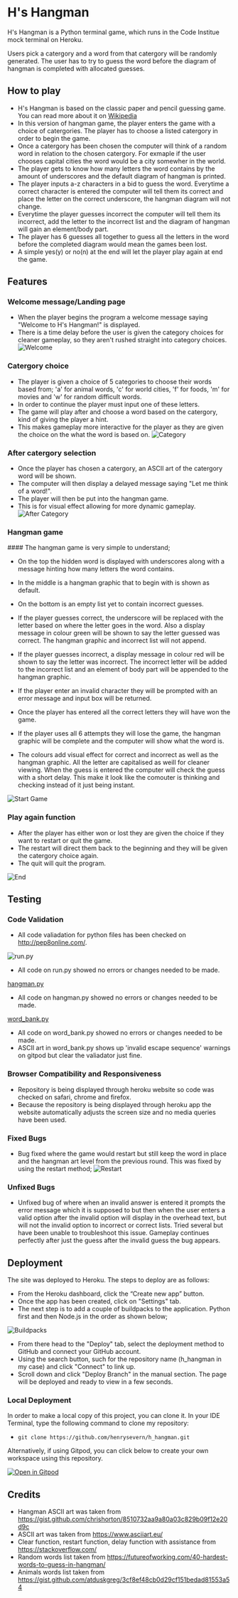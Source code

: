 # H's Hangman

H's Hangman is a Python terminal game, which runs in the Code Institue mock terminal on Heroku.

Users pick a catergory and a word from that catergory will be randomly generated. The user has to try to guess the word before the diagram of hangman is completed with allocated guesses.

## How to play 
- H's Hangman is based on the classic paper and pencil guessing game. You can read more about it on [Wikipedia](https://en.wikipedia.org/wiki/Hangman_(game))
- In this version of hangman game, the player enters the game with a choice of catergories. The player has to choose a listed catergory in order to begin the game.
- Once a catergory has been chosen the computer will think of a random word in relation to the chosen catergory. For exmaple if the user chooses capital cities the word would be a city somewher in the world.
- The player gets to know how many letters the word contains by the amount of underscores and the default diagram of hangman is printed.
- The player inputs a-z characters in a bid to guess the word. Everytime a correct character is entered the computer will tell them its correct and place the letter on the correct underscore, the hangman diagram will not change.
- Everytime the player guesses incorrect the computer will tell them its incorrect, add the letter to the incorrect list and the diagram of hangman will gain an element/body part.
- The player has 6 guesses all together to guess all the letters in the word before the completed diagram would mean the games been lost.
- A simple yes(y) or no(n) at the end will let the player play again at end the game.

## Features
### Welcome message/Landing page
- When the player begins the program a welcome message saying "Welcome to H's Hangman!" is displayed.
- There is a time delay before the user is given the category choices for cleaner gameplay, so they aren't rushed straight into category choices.
![Welcome](documentation/tests/welcome.png)

### Catergory choice 
- The player is given a choice of 5 categories to choose their words based from; 'a' for animal words, 'c' for world cities, 'f' for foods, 'm' for movies and 'w' for random difficult words.
- In order to continue the player must input one of these letters.
- The game will play after and choose a word based on the catergory, kind of giving the player a hint.
- This makes gameplay more interactive for the player as they are given the choice on the what the word is based on.
![Category](documentation/tests/category.png)


### After catergory selection
- Once the player has chosen a catergory, an ASCII art of the catergory word will be shown.
- The computer will then display a delayed message saying "Let me think of a word!".
- The player will then be put into the hangman game.
- This is for visual effect allowing for more dynamic gameplay. 
![After Category](documentation/tests/after.png)

### Hangman game
#### The hangman game is very simple to understand;
- On the top the hidden word is displayed with underscores along with a message hinting how many letters the word contains.
- In the middle is a hangman graphic that to begin with is shown as default.
- On the bottom is an empty list yet to contain incorrect guesses.

- If the player guesses correct, the underscore will be replaced with the letter based on where the letter goes in the word. Also a display message in colour green will be shown to say the letter guessed was correct. The hangman graphic and incorrect list will not append.
- If the player guesses incorrect, a display message in colour red will be shown to say the letter was incorrect. The incorrect letter will be added to the incorrect list and an element of body part will be appended to the hangman graphic. 
- If the player enter an invalid character they will be prompted with an error message and input box will be returned.

- Once the player has entered all the correct letters they will have won the game.
- If the player uses all 6 attempts they will lose the game, the hangman graphic will be complete and the computer will show what the word is.

- The colours add visual effect for correct and incorrect as well as the hangman graphic. All the letter are capitalised as weill for cleaner viewing. When the guess is entered the computer will check the guess with a short delay. This make it look like the comouter is thinking and checking instead of it just being instant.


![Start Game](documentation/tests/start-game.png)

### Play again function
- After the player has either won or lost they are given the choice if they want to restart or quit the game.
- The restart will direct them back to the beginning and they will be given the catergory choice again.
- The quit will quit the program.

![End](documentation/tests/end.png)


## Testing

### Code Validation
- All code valiadation for python files has been checked on http://pep8online.com/.

![run.py](documentation/testing/code-validation/run.png)

- All code on run.py showed no errors or changes needed to be made.

[hangman.py](documentation/testing/code-validation/hangman.png)

- All code on hangman.py showed no errors or changes needed to be made.

[word_bank.py](documentation/testing/code-validation/word_bank.png)

- All code on word_bank.py showed no errors or changes needed to be made.
- ASCII art in word_bank.py shows up 'invalid escape sequence' warnings on gitpod but clear the valiadator just fine.


### Browser Compatibility and Responsiveness

- Repository is being displayed through heroku website so code was checked on safari, chrome and firefox. 
- Because the repository is being displayed through heroku app the website automatically adjusts the screen size and no media queries have been used.

### Fixed Bugs
- Bug fixed where the game would restart but still keep the word in place and the hangman art level from the previous round. This was fixed by using the restart method;
![Restart](documentation/tests/restart.png)

### Unfixed Bugs

- Unfixed bug of where when an invalid answer is entered it prompts the error message which it is supposed to but then when the user enters a valid option after the invalid option will display in the overhead text, but will not the invalid option to incorrect or correct lists. Tried several but have been unable to troubleshoot this issue. Gameplay continues perfectly after just the guess after the invalid guess the bug appears.

## Deployment

The site was deployed to Heroku. The steps to deploy are as follows: 
  - From the Heroku dashboard, click the “Create new app” button.
  - Once the app has been created, click on "Settings" tab.
  - The next step is to add a couple of buildpacks to the application. Python first and then Node.js in the order as shown below;

  ![Buildpacks](documentation/tests/buildpacks.png)
  - From there head to the "Deploy" tab, select the deployment method to GitHub and connect your GitHub account.
  - Using the search button, such for the repository name (h_hangman in my case) and click "Connect" to link up.
  - Scroll down and click "Deploy Branch" in the manual section. The page will be deployed and ready to view in a few seconds.

### Local Deployment

In order to make a local copy of this project, you can clone it. In your IDE Terminal, type the following command to clone my repository:

- `git clone https://github.com/henrysevern/h_hangman.git`

Alternatively, if using Gitpod, you can click below to create your own workspace using this repository.

[![Open in Gitpod](https://gitpod.io/button/open-in-gitpod.svg)](https://gitpod.io/#https://github.com/henrysevern/h_hangman)

  ## Credits 

  - Hangman ASCII art was taken from https://gist.github.com/chrishorton/8510732aa9a80a03c829b09f12e20d9c
  - ASCII art was taken from https://www.asciiart.eu/
  - Clear function, restart function, delay function with assistance from https://stackoverflow.com/
  - Random words list taken from https://futureofworking.com/40-hardest-words-to-guess-in-hangman/
  - Animals words list taken from https://gist.github.com/atduskgreg/3cf8ef48cb0d29cf151bedad81553a54

